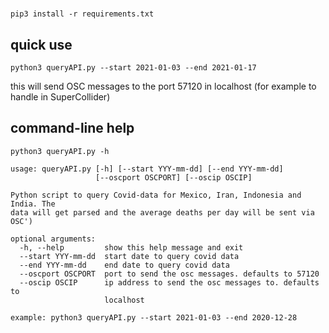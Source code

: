 #

`pip3 install -r requirements.txt`

## quick use

`python3 queryAPI.py --start 2021-01-03 --end 2021-01-17`

this will send OSC messages to the port 57120 in localhost (for example to handle in SuperCollider) 

## command-line help
`python3 queryAPI.py -h`


```
usage: queryAPI.py [-h] [--start YYY-mm-dd] [--end YYY-mm-dd]
                   [--oscport OSCPORT] [--oscip OSCIP]

Python script to query Covid-data for Mexico, Iran, Indonesia and India. The
data will get parsed and the average deaths per day will be sent via OSC')

optional arguments:
  -h, --help         show this help message and exit
  --start YYY-mm-dd  start date to query covid data
  --end YYY-mm-dd    end date to query covid data
  --oscport OSCPORT  port to send the osc messages. defaults to 57120
  --oscip OSCIP      ip address to send the osc messages to. defaults to
                     localhost

example: python3 queryAPI.py --start 2021-01-03 --end 2020-12-28
```
